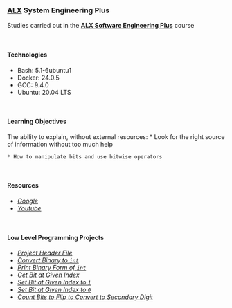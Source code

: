 ### [ALX](https://www.alxafrica.com/) System Engineering Plus

Studies carried out in the **[ALX Software Engineering Plus](https://www.alxafrica.com/software-engineering-plus/)** course

<br />

#### Technologies

* Bash:     5.1-6ubuntu1
* Docker:   24.0.5
* GCC:      9.4.0
* Ubuntu:   20.04 LTS

<br />

#### Learning Objectives

The ability to explain, without external resources:
    * Look for the right source of information without too much help

    * How to manipulate bits and use bitwise operators

<br />

#### Resources

* _[Google](https://google.com)_
* _[Youtube](https://youtube.com)_

<br />

#### Low Level Programming Projects

* _[Project Header File](main.h)_
* _[Convert Binary to `int`](0-binary_to_uint.c)_
* _[Print Binary Form of `int`](1-print_binary.c)_
* _[Get Bit at Given Index](2-get_bit.c)_
* _[Set Bit at Given Index to `1`](3-set_bit.c)_
* _[Set Bit at Given Index to `0`](4-clear_bit.c)_
* _[Count Bits to Flip to Convert to Secondary Digit](5-flip_bits.c)_

<br />

